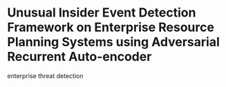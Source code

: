 # Unusual Insider Event Detection Framework on Enterprise Resource Planning Systems using Adversarial Recurrent Auto-encoder
enterprise threat detection
